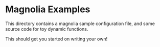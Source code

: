 # Magnolia Examples

This directory contains a magnolia sample configuration file, and some source code for toy dynamic functions.

This should get you started on writing your own!
